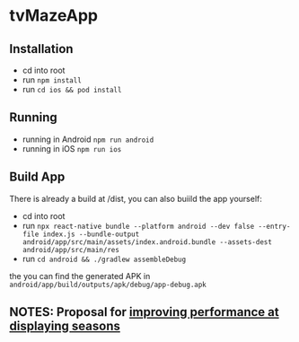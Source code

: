 # tvMazeApp

## Installation

- cd into root
- run `npm install`
- run `cd ios && pod install`

## Running

- running in Android `npm run android`
- running in iOS `npm run ios`

## Build App

There is already a build at /dist, you can also buiild the app yourself:

- cd into root
- run `npx react-native bundle --platform android --dev false --entry-file index.js --bundle-output android/app/src/main/assets/index.android.bundle --assets-dest android/app/src/main/res`
- run `cd android && ./gradlew assembleDebug`

the you can find the generated APK in `android/app/build/outputs/apk/debug/app-debug.apk`


## NOTES: Proposal for [improving performance at displaying seasons](https://github.com/gbaldev/tvMazeApp/pull/2)
